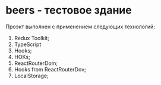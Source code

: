# beers - тестовое здание

Проэкт выполнен с применением следующих технологий:

1) Redux Toolkit;
2) TypeScript
3) Hooks;
4) HOKs;
5) ReactRouterDom;
6) Hooks from ReactRouterDov;
7) LocalStorage;
